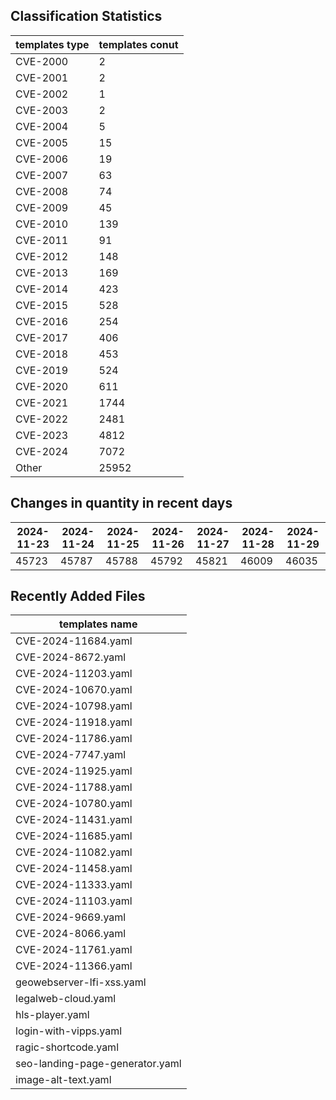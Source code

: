 ## Classification Statistics
| templates type | templates conut | 
| --- | --- |
| CVE-2000 | 2 |
| CVE-2001 | 2 |
| CVE-2002 | 1 |
| CVE-2003 | 2 |
| CVE-2004 | 5 |
| CVE-2005 | 15 |
| CVE-2006 | 19 |
| CVE-2007 | 63 |
| CVE-2008 | 74 |
| CVE-2009 | 45 |
| CVE-2010 | 139 |
| CVE-2011 | 91 |
| CVE-2012 | 148 |
| CVE-2013 | 169 |
| CVE-2014 | 423 |
| CVE-2015 | 528 |
| CVE-2016 | 254 |
| CVE-2017 | 406 |
| CVE-2018 | 453 |
| CVE-2019 | 524 |
| CVE-2020 | 611 |
| CVE-2021 | 1744 |
| CVE-2022 | 2481 |
| CVE-2023 | 4812 |
| CVE-2024 | 7072 |
| Other | 25952 |
## Changes in quantity in recent days
|2024-11-23 | 2024-11-24 | 2024-11-25 | 2024-11-26 | 2024-11-27 | 2024-11-28 | 2024-11-29|
|--- | ------ | ------ | ------ | ------ | ------ | ---|
|45723 | 45787 | 45788 | 45792 | 45821 | 46009 | 46035|
## Recently Added Files
| templates name | 
| --- |
| CVE-2024-11684.yaml |
| CVE-2024-8672.yaml |
| CVE-2024-11203.yaml |
| CVE-2024-10670.yaml |
| CVE-2024-10798.yaml |
| CVE-2024-11918.yaml |
| CVE-2024-11786.yaml |
| CVE-2024-7747.yaml |
| CVE-2024-11925.yaml |
| CVE-2024-11788.yaml |
| CVE-2024-10780.yaml |
| CVE-2024-11431.yaml |
| CVE-2024-11685.yaml |
| CVE-2024-11082.yaml |
| CVE-2024-11458.yaml |
| CVE-2024-11333.yaml |
| CVE-2024-11103.yaml |
| CVE-2024-9669.yaml |
| CVE-2024-8066.yaml |
| CVE-2024-11761.yaml |
| CVE-2024-11366.yaml |
| geowebserver-lfi-xss.yaml |
| legalweb-cloud.yaml |
| hls-player.yaml |
| login-with-vipps.yaml |
| ragic-shortcode.yaml |
| seo-landing-page-generator.yaml |
| image-alt-text.yaml |
